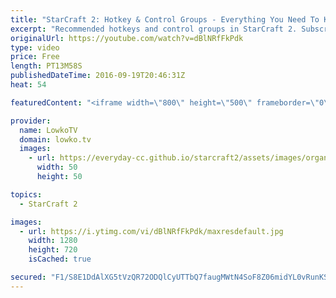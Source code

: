 ```yaml
---
title: "StarCraft 2: Hotkey & Control Groups - Everything You Need To Know!"
excerpt: "Recommended hotkeys and control groups in StarCraft 2. Subscribe for more videos: http://lowko.tv/youtube More StarCraft 2 tutorials: https://goo.gl/IKl51P  In this video I cover everything that has to do with hotkeys and control groups in StarCraft 2.   Keyboard is the Filco Majestouch 2 with brown"
originalUrl: https://youtube.com/watch?v=dBlNRfFkPdk
type: video
price: Free
length: PT13M58S
publishedDateTime: 2016-09-19T20:46:31Z
heat: 54

featuredContent: "<iframe width=\"800\" height=\"500\" frameborder=\"0\" src=\"https://www.youtube.com/embed/dBlNRfFkPdk\" allow=\"accelerometer; autoplay; encrypted-media; gyroscope; picture-in-picture\" allowfullscreen></iframe>"

provider:
  name: LowkoTV
  domain: lowko.tv
  images:
    - url: https://everyday-cc.github.io/starcraft2/assets/images/organizations/lowko.tv-50x50.jpg
      width: 50
      height: 50

topics:
  - StarCraft 2

images:
  - url: https://i.ytimg.com/vi/dBlNRfFkPdk/maxresdefault.jpg
    width: 1280
    height: 720
    isCached: true

secured: "F1/S8E1DdAlXG5tVzQR72ODQlCyUTTbQ7faugMWtN4SoF8Z06midYL0vRunKS0LGQTX5xYYyFhXN+mW9h9aLUShIgXP01Id04iZsC4cMbb3kn7su+erqYYO0dmhc2sf8+L46E3FTzlEkiMx5OI0LUdvItnFU25YbN6w9dqryfum1E0OHEvdac7a0jWkeSv5QU4ApjrgQvXm5JxCwCTGh3nAjiA3vxIyyLKgW/64AUPC4g+Sn8Pb906UG6gRSQi5UZoNJw/dXwiXWW13/nFf4kPxL4GcP538u5cxKg5lCE8ZGFhLjY2f7WvjJntjGQbIRh5ldQx+hF4bt+2PTqKff7m/fay53KqQ3SQEsWwcwBz30vXWjo57MyHVguXYaRMXMbF68zhZu49UdSraw4gGXeXdF22ssKrg1sJzyrn2Eahk8kxPUb4b10CL7gcqU8cxP;Hsq910hw+lVT2wvytLGIiw=="
---
```


